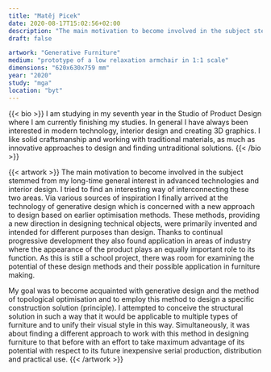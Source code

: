 ```yaml
---
title: "Matěj Picek"
date: 2020-08-17T15:02:56+02:00
description: "The main motivation to become involved in the subject stemmed from my long-time general interest in advanced technologies and interior design. I tried to find an interesting way of interconnecting these two areas."
draft: false

artwork: "Generative Furniture"
medium: "prototype of a low relaxation armchair in 1:1 scale"
dimensions: "620x630x759 mm"
year: "2020"
study: "mga"
location: "byt"
---
```


{{< bio >}}
I am studying in my seventh year in the Studio of Product Design where I am currently finishing my studies. In general I have always been interested in modern technology, interior design and creating 3D graphics. I like solid craftsmanship and working with traditional materials, as much as innovative approaches to design and finding untraditional solutions.
{{< /bio >}}


{{< artwork >}}
The main motivation to become involved in the subject stemmed from my long-time general interest in advanced technologies and interior design. I tried to find an interesting way of interconnecting these two areas. Via various sources of inspiration I finally arrived at the technology of generative design which is concerned with a new approach to design based on earlier optimisation methods. These methods, providing a new direction in designing technical objects, were primarily invented and intended for different purposes than design. Thanks to continual progressive development they also found application in areas of industry where the appearance of the product plays an equally important role to its function. As this is still a school project, there was room for examining the potential of these design methods and their possible application in furniture making.

My goal was to become acquainted with generative design and the method of topological optimisation and to employ this method to design a specific construction solution (principle). I attempted to conceive the structural solution in such a way that it would be applicable to multiple types of furniture and to unify their visual style in this way. Simultaneously, it was about finding a different approach to work with this method in designing furniture to that before with an effort to take maximum advantage of its potential with respect to its future inexpensive serial production, distribution and practical use.
{{< /artwork >}}
